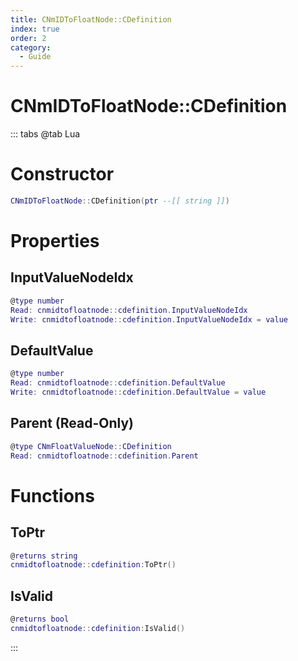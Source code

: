 ```yaml
---
title: CNmIDToFloatNode::CDefinition
index: true
order: 2
category:
  - Guide
---
```


# CNmIDToFloatNode::CDefinition

::: tabs
@tab Lua
# Constructor
```lua
CNmIDToFloatNode::CDefinition(ptr --[[ string ]])
```
# Properties
## InputValueNodeIdx 
```lua
@type number
Read: cnmidtofloatnode::cdefinition.InputValueNodeIdx
Write: cnmidtofloatnode::cdefinition.InputValueNodeIdx = value
```
## DefaultValue 
```lua
@type number
Read: cnmidtofloatnode::cdefinition.DefaultValue
Write: cnmidtofloatnode::cdefinition.DefaultValue = value
```
## Parent (Read-Only)
```lua
@type CNmFloatValueNode::CDefinition
Read: cnmidtofloatnode::cdefinition.Parent
```
# Functions
## ToPtr
```lua
@returns string
cnmidtofloatnode::cdefinition:ToPtr()
```
## IsValid
```lua
@returns bool
cnmidtofloatnode::cdefinition:IsValid()
```

:::
